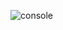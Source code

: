 ![console](https://user-images.githubusercontent.com/32956051/104102603-a4c37180-5252-11eb-87eb-39dea594fd89.PNG)
